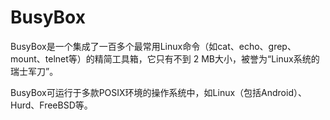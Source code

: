 # BusyBox

BusyBox是一个集成了一百多个最常用Linux命令（如cat、echo、grep、mount、telnet等）的精简工具箱，它只有不到 2 MB大小，被誉为“Linux系统的瑞士军刀”。

BusyBox可运行于多款POSIX环境的操作系统中，如Linux（包括Android）、Hurd、FreeBSD等。
